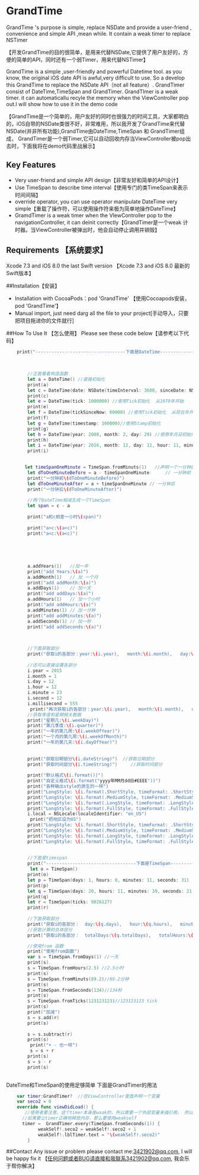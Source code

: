 # GrandTime
GrandTime 's purpose is simple,  replace NSDate and provide a user-friend , convenience and simple API ,mean while. It contain a weak timer to replace NSTimer 

【开发GrandTime的目的很简单，是用来代替NSDate,它提供了用户友好的，方便的简单的API，同时还有一个弱Timer，用来代替NSTimer】

GrandTime is a simple ,user-friendly and powerful Datetime tool. as you know, the original iOS date API is awful,very difficult to use. So a develop this GrandTime to replace the NSDate API（not all feature）. GrandTimer consist of DateTime,TimeSpan and GrandTimer. GrandTImer is a weak timer. it can automaticallu recyle the memory when the ViewController pop out.I will show how to use it in the demo code

【GrandTime是一个简单的，用户友好的同时也很强力的时间工具，大家都明白的，iOS自带的NSDate类很不好，非常难用，所以我开发了GrandTime来代替NSDate(并非所有功能),GrandTime由DateTime,TimeSpan 和 GrandTimer组成， GrandTimer是一个弱Timer,它可以自动回收内存当ViewController被pop出去时，下面我将在demo代码里战展示】

## Key Features
+ Very user-friend and simple API design【非常友好和简单的API设计】
+ Use TimeSpan to describe time interval【使用专门的类TimeSpan来表示时间间隔】
+ override operator, you can use operator manipulate DateTime very simple【重载了操作符，可以使用操作符来极为简单地操作DateTime】
+ GramdTimer is a weak timer when the VIewController pop to the navigationController, it can deinit correctly【GrandTimer是一个weak 计时器。当ViewController被弹出时，他会自动停止调用并销毁】

## Requirements 【系统要求】
Xcode 7.3 and iOS 8.0 the last Swift version 【Xcode 7.3 and iOS 8.0 最新的Swift版本】

##Installation【安装】
+ Installation with CocoaPods：pod 'GrandTime' 【使用Cocoapods安装， pod 'GrandTime'】
+ Manual import, just need darg all the file to your project[手动导入，只要把项目拖进你的文件就行]

##How To Use It 【怎么使用】
Please see these code below【请参考以下代码】

```Swift
    print("----------------------------------下面是DateTime----------------------------------")
        
        
        
        //正面看看构造函数
        let a = DateTime() //直接初始化
        print(a)
        let c = DateTime(date: NSDate(timeInterval: 3600, sinceDate: NSDate())) //使用NSDate初始化
        print(c)
        let e = DateTime(tick: 1000000) //使用Tick初始化  从1970年开始
        print(e)
        let f = DateTime(tickSinceNow: 60000) //使用Tick初始化  从现在年开始
        print(f)
        let g = DateTime(timestamp: 100000)//使用Stamp初始化
        print(g)
        let h = DateTime(year: 2008, month: 2, day: 29) //使用年月日初始化
        print(h)
        let i = DateTime(year: 2016, month: 12, day: 12, hour: 11, minute: 44, second: 12, millisecond: 111)!//使用年月日时分秒毫秒初始化
        print(i)
        

       let timeSpanOneMinute = TimeSpan.fromMinuts(1)   //声明一个一分钟的TimeSpan
        let dToOneMinuteBefore = a - timeSpanOneMinute      // 一分钟前
        print("一分钟前\(dToOneMinuteBefore)")
        let dToOneMinuteAfter = a + timeSpanOneMinute // 一分钟后
        print("一分钟后\(dToOneMinuteAfter)")
        
        //两个DateTime相减生成一个TimeSpan
        let span = c - a
        
        print("a和c相差一小时\(span)")
        
        print("a>c:\(a>c)")
        print("a<c:\(a<c)")
        

        
        
        
        a.addYears(1)   //加一年
        print("add Years:\(a)")
        a.addMonth(1)   // 加 一个月
        print("add addMonth:\(a)")
        a.addDays(1)    // 加一天
        print("add addDays:\(a)")
        a.addHours(1)   // 加一个小时
        print("add addHours:\(a)")
        a.addMinutes(1) // 加一分钟
        print("add addMinutes:\(a)")
        a.addSeconds(1) // 加一秒
        print("add addSeconds:\(a)")

        
        
        //下面获取部分
        print("获取i的各部分：year:\(i.year),   month:\(i.month),   day:\(i.day),   hour:\(i.hour),   minute:\(i.minute),   second:\(i.second),   minute:\(i.minute),   ticks:\(i.ticks),   ")
        
        //还可以直接设置各部分
        i.year = 2015
        i.month = 1
        i.day = 12
        i.hour = 12
        i.minute = 23
        i.second = 12
        i.millisecond = 555
         print("再次获取i的各部分：year:\(i.year),   month:\(i.month),   day:\(i.day),   hour:\(i.hour),   minute:\(i.minute),   second:\(i.second),   minute:\(i.minute),   ticks:\(i.ticks),   ")
        //获取季度和星期相关数据
        print("星期几:\(i.weekDay)")
        print("第几季度:\(i.quarter)")
        print("一年的第几周:\(i.weekOfYear)")
        print("一个月的第几周:\(i.weekOfMonth)")
        print("一年的第几天:\(i.dayOfYear)")
        
        
        print("获取日期部分\(i.dateString)")  //获取日期部分
        print("获取时间部分\(i.timeString)")     //获取时间部分
        
        print("默认格式\(i.format())")
        print("自定义格式\(i.format("yyyy年MM月dd日#EEEE"))")
        print("各种输出style的原生的一样")
        print("LongStyle: \(i.format(.ShortStyle, timeFormat: .ShortStyle))")
        print("LongStyle: \(i.format(.MediumStyle, timeFormat: .MediumStyle))")
        print("LongStyle: \(i.format(.LongStyle, timeFormat: .LongStyle))")
        print("LongStyle: \(i.format(.FullStyle, timeFormat: .FullStyle))")
        i.local = NSLocale(localeIdentifier: "en_US")
         print("把地区设为US")
        print("LongStyle: \(i.format(.ShortStyle, timeFormat: .ShortStyle))")
        print("LongStyle: \(i.format(.MediumStyle, timeFormat: .MediumStyle))")
        print("LongStyle: \(i.format(.LongStyle, timeFormat: .LongStyle))")
        print("LongStyle: \(i.format(.FullStyle, timeFormat: .FullStyle))")
        
        
        //下面是timespan
        print("----------------------------------下面是TimeSpan----------------------------------")
         let o = TimeSpan()
        print(o)
        let p = TimeSpan(days: 1, hours: 0, minutes: 11, seconds: 31)
        print(p)
        let q = TimeSpan(days: 20, hours: 11, minutes: 39, seconds: 21, milliseconds: 111)!
        print(q)
        let r = TimeSpan(ticks: 9826127)
        print(r)
        
        //下面获取部分
        print("获取i的各部分：  day:\(q.days),   hour:\(q.hours),   minute:\(q.minutes),   second:\(q.seconds),   minute:\(q.milliseconds),   ticks:\(q.ticks),   ")
        //获取计算的总体部分
        print("获取i的各部分：  totalDays:\(q.totalDays),   totalHours:\(q.totalHours),   totalMinutes:\(q.totalMinutes),   second:\(q.totalSeconds)")

        //使用from 函数
        print("使用from函数")
        var s = TimeSpan.fromDays(1) //一天
        print(s)
        s = TimeSpan.fromHours(2.5) //2.5小时
        print(s)
        s = TimeSpan.fromMinuts(89.2)//89.2分钟
        print(s)
        s = TimeSpan.fromSeconds(134)//134秒
        print(s)
        s = TimeSpan.fromTicks(123123123)//123123123 tick
        print(s)
        print("加减")
        s = s.add(r)
        print(s)
        
        s = s.subtract(r)
        print(s)
         print("+ - 也一样")
         s = s + r
        print(s)
        s = s - r
        print(s)
        


```

DateTime和TimeSpan的使用足够简单
下面是GrandTimer的用法

```Swift
    var timer:GrandTimer?  //在ViewController里面声明一个变量
    var seco2 = 0
    override func viewDidLoad() {
       //使用者要注意，这个timer本身是waak的，所以需要一个外部变量来强引用， 所以需要赋值给一个外部变量才行
      //如果要让timer正确地释放内存，那么要使用weakself
      timer =  GrandTimer.every(TimeSpan.fromSeconds(1)) {
            weakSelf!.seco2 = weakSelf!.seco2 + 1
            weakSelf!.lblTimer.text = "\(weakSelf!.seco2)"
        }

```

##Contact 
Any issue or problem please contact me:3421902@qq.com, I will be happy fix it
【任何问题或者BUG请直接和我联系3421902@qq.com, 我会乐于帮你解决】
